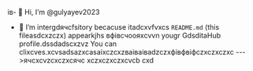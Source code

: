 ів- 👋 Hi, I’m @gulyayev2023
- 👀 I’m intergdячсfsitory becacuse itadcxvfvxcs `README.md` (this fileasdcxzczx) appearkjhs вфівсчooяxcvvn yougr GdsditаHub profile.dssdadscxzvz
You can clixcves.xcvsadsazxcasаіxczcxzваіваіваdzczxфівфвіфczxczxczxc
--->ячсxcvzcxczxсячс
xczxczxczxcvcb
cxd
